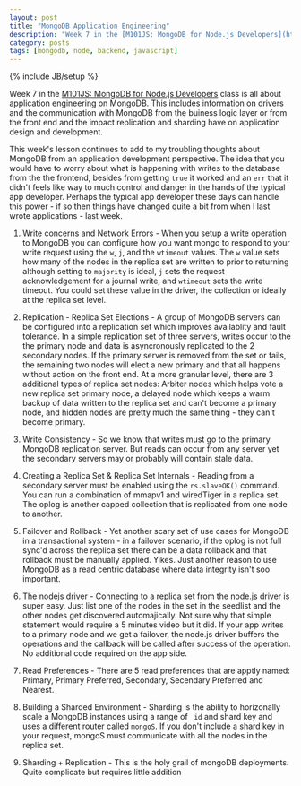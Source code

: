 ```yaml
---
layout: post
title: "MongoDB Application Engineering"
description: "Week 7 in the [M101JS: MongoDB for Node.js Developers](https://university.mongodb.com/courses/M101JS/about) class is all about application engineering on MongoDB."
category: posts
tags: [mongodb, node, backend, javascript]
---
```

{% include JB/setup %}

Week 7 in the [M101JS: MongoDB for Node.js Developers](https://university.mongodb.com/courses/M101JS/about) class is all about application engineering on MongoDB. This includes information on drivers and the communication with MongoDB from the buiness logic layer or from the front end and the impact replication and sharding have on application design and development.

This week's lesson continues to add to my troubling thoughts about MongoDB from an application development perspective. The idea that you would have to worry about what is happening with writes to the database from the the frontend, besides from getting `true` it worked and an `err` that it didn't feels like way to much control and danger in the hands of the typical app developer. Perhaps the typical app developer these days can handle this power - if so then things have changed quite a bit from when I last wrote applications - last week.

1. Write concerns and Network Errors - When you setup a write operation to MongoDB you can configure how you want mongo to respond to your write request using the `w`, `j`, and the `wtimeout` values. The `w` value sets how many of the nodes in the replica set are written to prior to returning although setting to `majority` is ideal, `j` sets the request acknowledgement for a journal write, and `wtimeout` sets the write timeout. You could set these value in the driver, the collection or ideally at the replica set level.

2. Replication - Replica Set Elections - A group of MongoDB servers can be configured into a replication set which improves availablity and fault tolerance. In a simple replication set of three servers, writes occur to the the primary node and data is asyncronously replicated to the 2 secondary nodes. If the primary server is removed from the set or fails, the remaining two nodes will elect a new primary and that all happens without action on the front end. At a more granular level, there are 3 additional types of replica set nodes: Arbiter nodes which helps vote a new replica set primary node, a delayed node which keeps a warm backup of data written to the replica set and can't become a primary node, and hidden nodes are pretty much the same thing - they can't become primary.

2. Write Consistency - So we know that writes must go to the primary MongoDB replication server. But reads can occur from any server yet the secondary servers may or probably will contain stale data. 

2. Creating a Replica Set & Replica Set Internals - Reading from a secondary server must be enabled using the `rs.slaveOK()` command. You can run a combination of mmapv1 and wiredTiger in a replica set. The oplog is another capped collection that is replicated from one node to another.

3. Failover and Rollback - Yet another scary set of use cases for MongoDB in a transactional system - in a failover scenario, if the oplog is not full sync'd across the replica set there can be a data rollback and that rollback must be manually applied. Yikes. Just another reason to use MongoDB as a read centric database where data integrity isn't soo important. 

3.  The nodejs driver - Connecting to a replica set from the node.js driver is super easy. Just list one of the nodes in the set in the seedlist and the other nodes get discovered automajically. Not sure why that simple statement would require a 5 minutes video but it did. If your app writes to a primary node and we get a failover, the node.js driver buffers the operations and the callback will be called after success of the operation. No additional code required on the app side.

4. Read Preferences - There are 5 read preferences that are apptly named: Primary, Primary Preferred, Secondary, Secendary Preferred and Nearest.

2. Building a Sharded Environment - Sharding is the ability to horizonally scale a MongoDB instances using a range of `_id` and shard key and uses a different router called `mongoS`. If you don't include a shard key in your request, mongoS must communicate with all the nodes in the replica set.

5. Sharding + Replication - This is the holy grail of mongoDB deployments. Quite complicate but requires little addition



